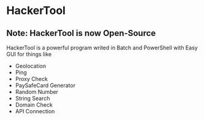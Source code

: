 # HackerTool
## Note: HackerTool is now Open-Source
HackerTool is a powerful program writed in Batch and PowerShell with Easy GUI for things like
- Geolocation
- Ping
- Proxy Check
- PaySafeCard Generator
- Random Number
- String Search
- Domain Check
- API Connection
